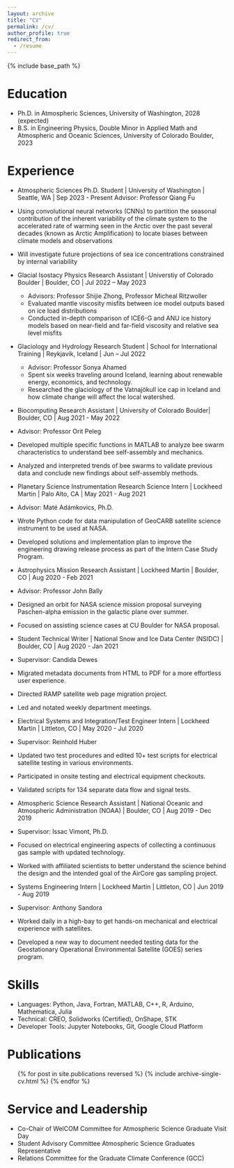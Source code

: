```yaml
---
layout: archive
title: "CV"
permalink: /cv/
author_profile: true
redirect_from:
  - /resume
---
```


{% include base_path %}

Education
======
* Ph.D. in Atmospheric Sciences, University of Washington, 2028 (expected)
* B.S. in Engineering Physics, Double Minor in Applied Math and Atmospheric and Oceanic Sciences, University of Colorado Boulder, 2023

Experience
======
* Atmospheric Sciences Ph.D. Student | University of Washington | Seattle, WA | Sep 2023 - Present
  Advisor: Professor Qiang Fu
 * Using convolutional neural networks (CNNs) to partition the seasonal contribution of the inherent variability of the climate system to the accelerated rate of warming seen in the Arctic over the past several decades (known as Arctic Amplification) to locate biases between climate models and observations
 * Will investigate future projections of sea ice concentrations constrained by internal variability

* Glacial Isostacy Physics Research Assistant | Universtiy of Colorado Boulder | Boulder, CO | Jul 2022 – May 2023
  * Advisors: Professor Shijie Zhong, Professor Micheal Ritzwoller
  * Evaluated mantle viscosity misfits between ice model outputs based on ice load distributions
  * Conducted in-depth comparison of ICE6-G and ANU ice history models based on near-field and far-field viscosity and relative sea level misfits

* Glaciology and Hydrology Research Student | School for International Training | Reykjavík, Iceland | Jun – Jul 2022
  * Advisor: Professor Sonya Ahamed
  * Spent six weeks traveling around Iceland, learning about renewable energy, economics, and technology.
  * Researched the glaciology of the Vatnajökull ice cap in Iceland and how climate change will affect the local watershed.
 
* Biocomputing Research Assistant | University of Colorado Boulder| Boulder, CO | Aug 2021 - May 2022
 * Advisor: Professor Orit Peleg
 * Developed multiple specific functions in MATLAB to analyze bee swarm characteristics to understand bee self-assembly and mechanics.
 * Analyzed and interpreted trends of bee swarms to validate previous data and conclude new findings about self-assembly methods.

* Planetary Science Instrumentation Research Science Intern | Lockheed Martin | Palo Alto, CA | May 2021 - Aug 2021
 * Advisor: Maté Adámkovics, Ph.D.
 * Wrote Python code for data manipulation of GeoCARB satellite science instrument to be used at NASA.
 * Developed solutions and implementation plan to improve the engineering drawing release process as part of the Intern Case Study Program.

* Astrophysics Mission Research Assistant | Lockheed Martin | Boulder, CO | Aug 2020 - Feb 2021
 * Advisor: Professor John Bally
 * Designed an orbit for NASA science mission proposal surveying Paschen-alpha emission in the galactic plane over summer.
 * Focused on assisting science cases at CU Boulder for NASA proposal.

* Student Technical Writer | National Snow and Ice Data Center (NSIDC) | Boulder, CO | Aug 2020 - Jan 2021
 * Supervisor: Candida Dewes
 * Migrated metadata documents from HTML to PDF for a more effortless user experience.
 * Directed RAMP satellite web page migration project.
 * Led and notated weekly department meetings.

* Electrical Systems and Integration/Test Engineer Intern | Lockheed Martin | Littleton, CO | May 2020 - Jul 2020
 * Supervisor: Reinhold Huber
 * Updated two test procedures and edited 10+ test scripts for electrical satellite testing in various environments.
 * Participated in onsite testing and electrical equipment checkouts.
 * Validated scripts for 134 separate data flow and signal tests.

* Atmospheric Science Research Assistant | National Oceanic and Atmospheric Administration (NOAA) | Boulder, CO | Aug 2019 - Dec 2019
 * Supervisor: Issac Vimont, Ph.D.
 * Focused on electrical engineering aspects of collecting a continuous gas sample with updated technology.
 * Worked with affiliated scientists to better understand the science behind the design and the intended goal of the AirCore gas sampling project.

* Systems Engineering Intern | Lockheed Martin | Littleton, CO | Jun 2019 - Aug 2019
 * Supervisor: Anthony Sandora
 * Worked daily in a high-bay to get hands-on mechanical and electrical experience with satellites.
 * Developed a new way to document needed testing data for the Geostationary Operational Environmental Satellite (GOES) series program.
  
Skills
======
* Languages: Python, Java, Fortran, MATLAB, C++, R, Arduino, Mathematica, Julia
* Technical: CREO, Solidworks (Certified), OnShape, STK
* Developer Tools: Jupyter Notebooks, Git, Google Cloud Platform

Publications
======
  <ul>{% for post in site.publications reversed %}
    {% include archive-single-cv.html %}
  {% endfor %}</ul>
  
Service and Leadership
======
* Co-Chair of WelCOM Committee for Atmospheric Science Graduate Visit Day
* Student Advisory Committee Atmospheric Science Graduates Representative
* Relations Committee for the Graduate Climate Conference (GCC)
